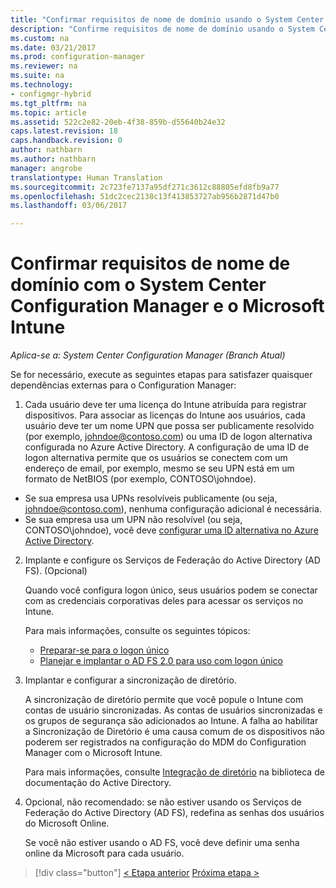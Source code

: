 ```yaml
---
title: "Confirmar requisitos de nome de domínio usando o System Center Configuration Manager | Microsoft Docs"
description: "Confirme requisitos de nome de domínio usando o System Center Configuration Manager."
ms.custom: na
ms.date: 03/21/2017
ms.prod: configuration-manager
ms.reviewer: na
ms.suite: na
ms.technology:
- configmgr-hybrid
ms.tgt_pltfrm: na
ms.topic: article
ms.assetid: 522c2e82-20eb-4f38-859b-d55640b24e32
caps.latest.revision: 18
caps.handback.revision: 0
author: nathbarn
ms.author: nathbarn
manager: angrobe
translationtype: Human Translation
ms.sourcegitcommit: 2c723fe7137a95df271c3612c88805efd8fb9a77
ms.openlocfilehash: 51dc2cec2138c13f413853727ab956b2871d47b0
ms.lasthandoff: 03/06/2017

---
```

# <a name="confirm-domain-name-requirements-with-system-center-configuration-manager-and-microsoft-intune"></a>Confirmar requisitos de nome de domínio com o System Center Configuration Manager e o Microsoft Intune

*Aplica-se a: System Center Configuration Manager (Branch Atual)*

Se for necessário, execute as seguintes etapas para satisfazer quaisquer dependências externas para o Configuration Manager:

1. Cada usuário deve ter uma licença do Intune atribuída para registrar dispositivos. Para associar as licenças do Intune aos usuários, cada usuário deve ter um nome UPN que possa ser publicamente resolvido (por exemplo, johndoe@contoso.com) ou uma ID de logon alternativa configurada no Azure Active Directory. A configuração de uma ID de logon alternativa permite que os usuários se conectem com um endereço de email, por exemplo, mesmo se seu UPN está em um formato de NetBIOS (por exemplo, CONTOSO\johndoe).

  - Se sua empresa usa UPNs resolvíveis publicamente (ou seja, johndoe@contoso.com), nenhuma configuração adicional é necessária.
  - Se sua empresa usa um UPN não resolvível (ou seja, CONTOSO\johndoe), você deve [configurar uma ID alternativa no Azure Active Directory](https://azure.microsoft.com/documentation/articles/active-directory-aadconnect-get-started-custom/#pages-under-the-section-sync).

2.  Implante e configure os Serviços de Federação do Active Directory (AD FS). (Opcional)

     Quando você configura logon único, seus usuários podem se conectar com as credenciais corporativas deles para acessar os serviços no Intune.

     Para mais informações, consulte os seguintes tópicos:
    -   [Preparar-se para o logon único](http://go.microsoft.com/fwlink/?LinkID=271124)
    -   [Planejar e implantar o AD FS 2.0 para uso com logon único](http://go.microsoft.com/fwlink/?LinkID=271125)

3.  Implantar e configurar a sincronização de diretório.

     A sincronização de diretório permite que você popule o Intune com contas de usuário sincronizadas. As contas de usuários sincronizadas e os grupos de segurança são adicionados ao Intune. A falha ao habilitar a Sincronização de Diretório é uma causa comum de os dispositivos não poderem ser registrados na configuração do MDM do Configuration Manager com o Microsoft Intune.

     Para mais informações, consulte [Integração de diretório](http://go.microsoft.com/fwlink/?LinkID=271120) na biblioteca de documentação do Active Directory.

4.  Opcional, não recomendado: se não estiver usando os Serviços de Federação do Active Directory (AD FS), redefina as senhas dos usuários do Microsoft Online.

     Se você não estiver usando o AD FS, você deve definir uma senha online da Microsoft para cada usuário.

> [!div class="button"]
[< Etapa anterior](create-mdm-collection.md)  [Próxima etapa >](configure-intune-subscription.md)

